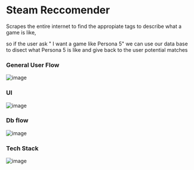 # Steam Reccomender
Scrapes the entire internet to find the appropiate tags to describe what a game is like, 

so if the user ask " I want a game like Persona 5" 
we can use our data base to disect what Persona 5 is like and give back to the user potential matches

### General User Flow
![image](https://github.com/user-attachments/assets/d1bdf3d6-22aa-4a41-a8d6-bbeefeb40261)

### UI
 ![image](https://github.com/user-attachments/assets/dca0a29a-4251-4eda-8519-ea30da0f3463)

 ### Db flow 
![image](https://github.com/user-attachments/assets/d4b94c92-6560-44f0-9610-87519f000a81)


### Tech Stack 
![image](https://github.com/user-attachments/assets/95824a16-4749-4233-91b6-567fb417c61f)
